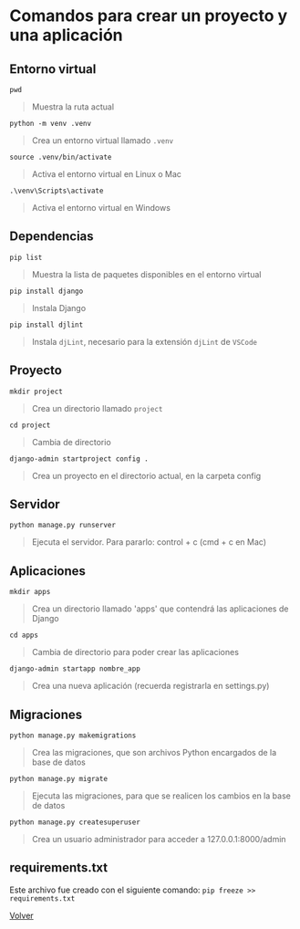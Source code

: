 # Comandos para crear un proyecto y una aplicación

## Entorno virtual

`pwd`
> Muestra la ruta actual

`python -m venv .venv`
> Crea un entorno virtual llamado `.venv`

`source .venv/bin/activate`
> Activa el entorno virtual en Linux o Mac

`.\venv\Scripts\activate`
> Activa el entorno virtual en Windows

## Dependencias

`pip list`
> Muestra la lista de paquetes disponibles en el entorno virtual

`pip install django`
> Instala Django

`pip install djlint`
> Instala `djLint`, necesario para la extensión `djLint` de `VSCode`

## Proyecto

`mkdir project`
> Crea un directorio llamado `project`

`cd project`
> Cambia de directorio

`django-admin startproject config .`
> Crea un proyecto en el directorio actual, en la carpeta config

## Servidor

`python manage.py runserver`
> Ejecuta el servidor. Para pararlo: control + c (cmd + c en Mac)

## Aplicaciones

`mkdir apps`
> Crea un directorio llamado 'apps' que contendrá las aplicaciones de Django

`cd apps`
> Cambia de directorio para poder crear las aplicaciones

`django-admin startapp nombre_app`
> Crea una nueva aplicación (recuerda registrarla en settings.py)

## Migraciones

`python manage.py makemigrations`
> Crea las migraciones, que son archivos Python encargados de la base de datos

`python manage.py migrate`
> Ejecuta las migraciones, para que se realicen los cambios en la base de datos

`python manage.py createsuperuser`
> Crea un usuario administrador para acceder a 127.0.0.1:8000/admin

## requirements.txt

Este archivo fue creado con el siguiente comando:
`pip freeze >> requirements.txt`

[Volver](../README.md)